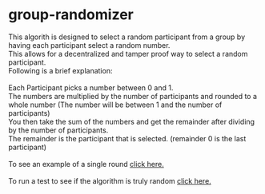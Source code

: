 # group-randomizer

This algorith is designed to select a random participant from a group by having each participant select a random number. <br>
    This allows for a decentralized and tamper proof way to select a random participant. <br>
    Following is a brief explanation: <br>
    <br>
Each Participant picks a number between 0 and 1. <br>
        The numbers are multiplied by the number of participants and rounded to a whole number (The number will be between 1 and the number of participants) <br>
        You then take the sum of the numbers and get the remainder after dividing by the number of participants. <br>
        The remainder is the participant that is selected. (remainder 0 is the last participant)
    <br>
    <br>
    To see an example of a single round <a href = "example.html">click here.</a>
    <br>
    <br>
    To run a test to see if the algorithm is truly random <a href = "test.html">click here.</a>
